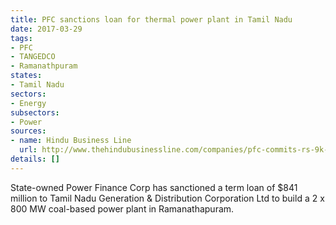 ```yaml
---
title: PFC sanctions loan for thermal power plant in Tamil Nadu
date: 2017-03-29
tags:
- PFC
- TANGEDCO
- Ramanathpuram
states:
- Tamil Nadu
sectors:
- Energy
subsectors:
- Power
sources:
- name: Hindu Business Line
  url: http://www.thehindubusinessline.com/companies/pfc-commits-rs-9k-cr-to-power-units-in-tamil-nadu/article9592313.ece
details: []
---
```


State-owned Power Finance Corp has sanctioned a term loan of $841 million to Tamil Nadu Generation & Distribution Corporation Ltd to build a 2 x 800 MW coal-based power plant in Ramanathapuram.
